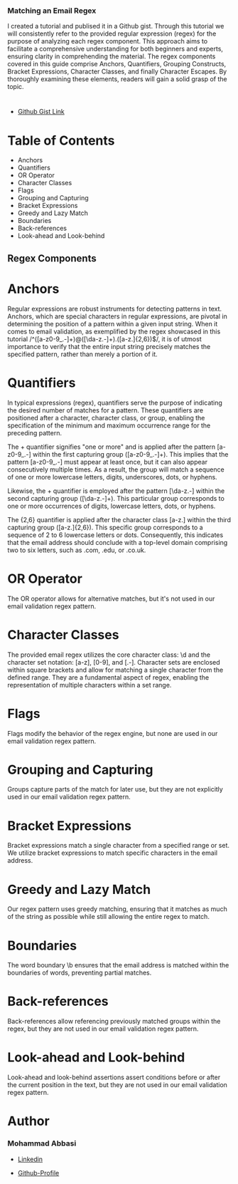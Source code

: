 ### Matching an Email Regex

I created a tutorial and publised it in a Github gist. Through this tutorial we will consistently refer to the provided regular expression (regex) for the purpose of analyzing each regex component. This approach aims to facilitate a comprehensive understanding for both beginners and experts, ensuring clarity in comprehending the material. The regex components covered in this guide comprise Anchors, Quantifiers, Grouping Constructs, Bracket Expressions, Character Classes, and finally Character Escapes. By thoroughly examining these elements, readers will gain a solid grasp of the topic.
#
* [Github Gist Link](https://gist.github.com/Moe1362/de5586ad034c9c884ede2fa6a77183d1)


# Table of Contents

- Anchors
- Quantifiers
- OR Operator
- Character Classes
- Flags
- Grouping and Capturing
- Bracket Expressions
- Greedy and Lazy Match
- Boundaries
- Back-references
- Look-ahead and Look-behind

## Regex Components

# Anchors

Regular expressions are robust instruments for detecting patterns in text. Anchors, which are special characters in regular expressions, are pivotal in determining the position of a pattern within a given input string. When it comes to email validation, as exemplified by the regex showcased in this tutorial /^([a-z0-9_\.-]+)@([\da-z\.-]+)\.([a-z\.]{2,6})$/, it is of utmost importance to verify that the entire input string precisely matches the specified pattern, rather than merely a portion of it.

# Quantifiers

In typical expressions (regex), quantifiers serve the purpose of indicating the desired number of matches for a pattern. These quantifiers are positioned after a character, character class, or group, enabling the specification of the minimum and maximum occurrence range for the preceding pattern.

The + quantifier signifies "one or more" and is applied after the pattern [a-z0-9_\.-] within the first capturing group ([a-z0-9_\.-]+). This implies that the pattern [a-z0-9_\.-] must appear at least once, but it can also appear consecutively multiple times. As a result, the group will match a sequence of one or more lowercase letters, digits, underscores, dots, or hyphens.

Likewise, the + quantifier is employed after the pattern [\da-z\.-] within the second capturing group ([\da-z\.-]+). This particular group corresponds to one or more occurrences of digits, lowercase letters, dots, or hyphens.

The {2,6} quantifier is applied after the character class [a-z\.] within the third capturing group ([a-z\.]{2,6}). This specific group corresponds to a sequence of 2 to 6 lowercase letters or dots. Consequently, this indicates that the email address should conclude with a top-level domain comprising two to six letters, such as .com, .edu, or .co.uk.

# OR Operator

The OR operator allows for alternative matches, but it's not used in our email validation regex pattern.

# Character Classes

The provided email regex utilizes the core character class: \d and the character set notation: [a-z], [0-9], and [\.-]. Character sets are enclosed within square brackets and allow for matching a single character from the defined range. They are a fundamental aspect of regex, enabling the representation of multiple characters within a set range.

# Flags

Flags modify the behavior of the regex engine, but none are used in our email validation regex pattern.

# Grouping and Capturing

Groups capture parts of the match for later use, but they are not explicitly used in our email validation regex pattern.

# Bracket Expressions

Bracket expressions match a single character from a specified range or set. We utilize bracket expressions to match specific characters in the email address.

# Greedy and Lazy Match

Our regex pattern uses greedy matching, ensuring that it matches as much of the string as possible while still allowing the entire regex to match.

# Boundaries

The word boundary \b ensures that the email address is matched within the boundaries of words, preventing partial matches.

# Back-references

Back-references allow referencing previously matched groups within the regex, but they are not used in our email validation regex pattern.

# Look-ahead and Look-behind
Look-ahead and look-behind assertions assert conditions before or after the current position in the text, but they are not used in our email validation regex pattern.


# Author

### Mohammad Abbasi

* [Linkedin](https://www.linkedin.com/in/mxabbasi/)

* [Github-Profile](https://github.com/Moe1362)
